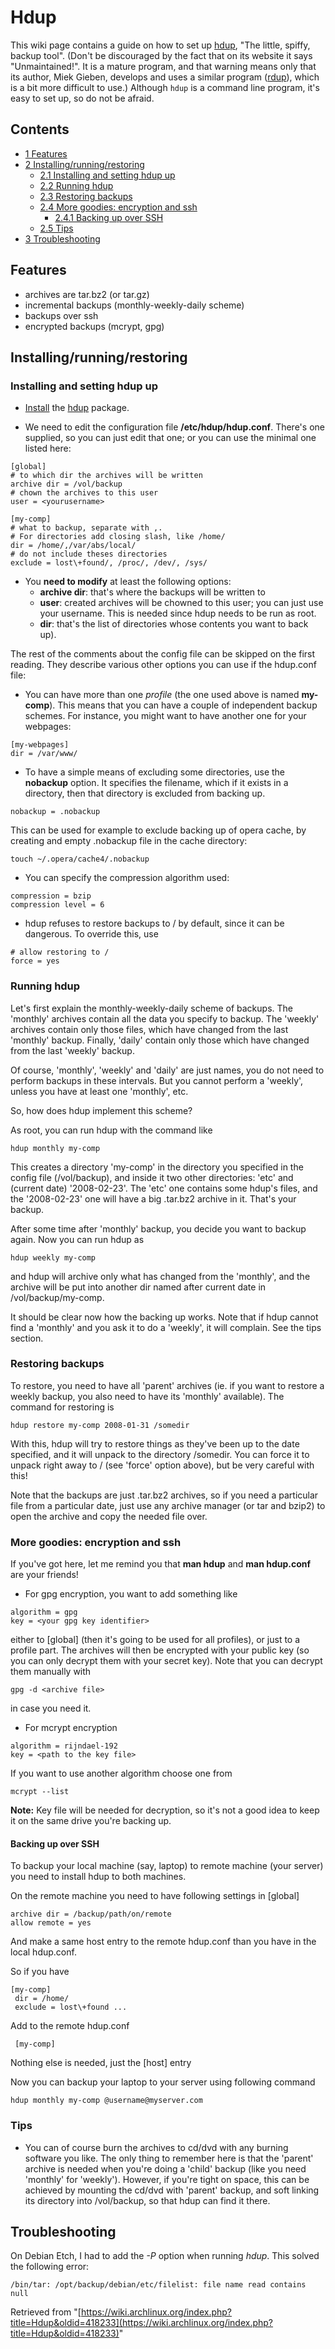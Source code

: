 # Hdup

This wiki page contains a guide on how to set up [hdup](http://www.miek.nl/projects/hdup2/hdup.html), "The little, spiffy, backup tool". (Don't be discouraged by the fact that on its website it says "Unmaintained!". It is a mature program, and that warning means only that its author, Miek Gieben, develops and uses a similar program ([rdup](http://www.miek.nl/projects/rdup/index.html)), which is a bit more difficult to use.) Although `hdup` is a command line program, it's easy to set up, so do not be afraid.

## Contents

*   [1 Features](#Features)
*   [2 Installing/running/restoring](#Installing.2Frunning.2Frestoring)
    *   [2.1 Installing and setting hdup up](#Installing_and_setting_hdup_up)
    *   [2.2 Running hdup](#Running_hdup)
    *   [2.3 Restoring backups](#Restoring_backups)
    *   [2.4 More goodies: encryption and ssh](#More_goodies:_encryption_and_ssh)
        *   [2.4.1 Backing up over SSH](#Backing_up_over_SSH)
    *   [2.5 Tips](#Tips)
*   [3 Troubleshooting](#Troubleshooting)

## Features

*   archives are tar.bz2 (or tar.gz)
*   incremental backups (monthly-weekly-daily scheme)
*   backups over ssh
*   encrypted backups (mcrypt, gpg)

## Installing/running/restoring

### Installing and setting hdup up

*   [Install](/index.php/Install "Install") the [hdup](https://aur.archlinux.org/packages/hdup/) package.

*   We need to edit the configuration file **/etc/hdup/hdup.conf**. There's one supplied, so you can just edit that one; or you can use the minimal one listed here:

```
[global]
# to which dir the archives will be written
archive dir = /vol/backup
# chown the archives to this user
user = <yourusername>

[my-comp]
# what to backup, separate with ,.
# For directories add closing slash, like /home/
dir = /home/,/var/abs/local/
# do not include theses directories
exclude = lost\+found/, /proc/, /dev/, /sys/

```

*   You **need to modify** at least the following options:
    *   **archive dir**: that's where the backups will be written to
    *   **user**: created archives will be chowned to this user; you can just use your username. This is needed since hdup needs to be run as root.
    *   **dir**: that's the list of directories whose contents you want to back up).

The rest of the comments about the config file can be skipped on the first reading. They describe various other options you can use if the hdup.conf file:

*   You can have more than one _profile_ (the one used above is named **my-comp**). This means that you can have a couple of independent backup schemes. For instance, you might want to have another one for your webpages:

```
[my-webpages]
dir = /var/www/

```

*   To have a simple means of excluding some directories, use the **nobackup** option. It specifies the filename, which if it exists in a directory, then that directory is excluded from backing up.

```
nobackup = .nobackup

```

This can be used for example to exclude backing up of opera cache, by creating and empty .nobackup file in the cache directory:

```
touch ~/.opera/cache4/.nobackup

```

*   You can specify the compression algorithm used:

```
compression = bzip
compression level = 6

```

*   hdup refuses to restore backups to / by default, since it can be dangerous. To override this, use

```
# allow restoring to /
force = yes

```

### Running hdup

Let's first explain the monthly-weekly-daily scheme of backups. The 'monthly' archives contain all the data you specify to backup. The 'weekly' archives contain only those files, which have changed from the last 'monthly' backup. Finally, 'daily' contain only those which have changed from the last 'weekly' backup.

Of course, 'monthly', 'weekly' and 'daily' are just names, you do not need to perform backups in these intervals. But you cannot perform a 'weekly', unless you have at least one 'monthly', etc.

So, how does hdup implement this scheme?

As root, you can run hdup with the command like

```
hdup monthly my-comp

```

This creates a directory 'my-comp' in the directory you specified in the config file (/vol/backup), and inside it two other directories: 'etc' and (current date) '2008-02-23'. The 'etc' one contains some hdup's files, and the '2008-02-23' one will have a big .tar.bz2 archive in it. That's your backup.

After some time after 'monthly' backup, you decide you want to backup again. Now you can run hdup as

```
hdup weekly my-comp

```

and hdup will archive only what has changed from the 'monthly', and the archive will be put into another dir named after current date in /vol/backup/my-comp.

It should be clear now how the backing up works. Note that if hdup cannot find a 'monthly' and you ask it to do a 'weekly', it will complain. See the tips section.

### Restoring backups

To restore, you need to have all 'parent' archives (ie. if you want to restore a weekly backup, you also need to have its 'monthly' available). The command for restoring is

```
hdup restore my-comp 2008-01-31 /somedir

```

With this, hdup will try to restore things as they've been up to the date specified, and it will unpack to the directory /somedir. You can force it to unpack right away to / (see 'force' option above), but be very careful with this!

Note that the backups are just .tar.bz2 archives, so if you need a particular file from a particular date, just use any archive manager (or tar and bzip2) to open the archive and copy the needed file over.

### More goodies: encryption and ssh

If you've got here, let me remind you that **man hdup** and **man hdup.conf** are your friends!

*   For gpg encryption, you want to add something like

```
algorithm = gpg
key = <your gpg key identifier>

```

either to [global] (then it's going to be used for all profiles), or just to a profile part. The archives will then be encrypted with your public key (so you can only decrypt them with your secret key). Note that you can decrypt them manually with

```
gpg -d <archive file>

```

in case you need it.

*   For mcrypt encryption

```
algorithm = rijndael-192
key = <path to the key file>

```

If you want to use another algorithm choose one from

```
mcrypt --list

```

**Note:** Key file will be needed for decryption, so it's not a good idea to keep it on the same drive you're backing up.

#### Backing up over SSH

To backup your local machine (say, laptop) to remote machine (your server) you need to install hdup to both machines.

On the remote machine you need to have following settings in [global]

```
archive dir = /backup/path/on/remote
allow remote = yes

```

And make a same host entry to the remote hdup.conf than you have in the local hdup.conf.

So if you have

```
[my-comp]
 dir = /home/
 exclude = lost\+found ...

```

Add to the remote hdup.conf

```
 [my-comp]

```

Nothing else is needed, just the [host] entry

Now you can backup your laptop to your server using following command

```
hdup monthly my-comp @username@myserver.com

```

### Tips

*   You can of course burn the archives to cd/dvd with any burning software you like. The only thing to remember here is that the 'parent' archive is needed when you're doing a 'child' backup (like you need 'monthly' for 'weekly'). However, if you're tight on space, this can be achieved by mounting the cd/dvd with 'parent' backup, and soft linking its directory into /vol/backup, so that hdup can find it there.

## Troubleshooting

On Debian Etch, I had to add the _-P_ option when running _hdup_. This solved the following error:

```
/bin/tar: /opt/backup/debian/etc/filelist: file name read contains null

```

Retrieved from "[https://wiki.archlinux.org/index.php?title=Hdup&oldid=418233](https://wiki.archlinux.org/index.php?title=Hdup&oldid=418233)"